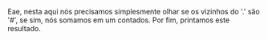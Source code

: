 Eae, nesta aqui nós precisamos simplesmente olhar se os vizinhos do '.' são '#', se sim, nós somamos em um contados. Por fim, printamos este resultado.